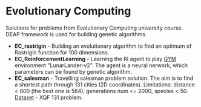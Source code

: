 # Evolutionary Computing
Solutions for problems from Evolutionary Computing university course. DEAP framework is used for building genetic algorithms.

+ **EC_rastrigin** - Building an evolutionary algorithm to find an optimum of Rastrigin function for 100 dimensions. 
+ **EC_ReinforcementLearning** - Learning the RI agent to play [GYM](https://gym.openai.com/) environment "LunarLander-v2". The agent is a neural nerwork, which parameters can be found by genetic algorithm. 
+ **EC_salesman** - Travelling salesman problem solution. The aim is to find a shortest path through 131 cities (2D coordinates). Limitations: distance < 800 (the best one is 564), generations num <= 2000, species < 50. [Dataset](http://www.math.uwaterloo.ca/tsp/vlsi/index.html) - XQF 131 problem.